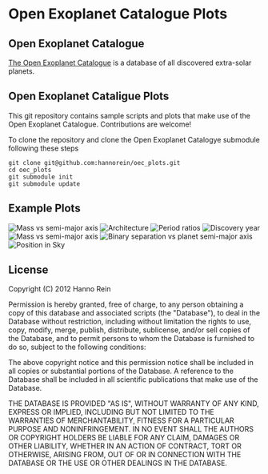 Open Exoplanet Catalogue Plots
==============

Open Exoplanet Catalogue
--------------
[The Open Exoplanet Catalogue](https://github.com/hannorein/open_exoplanet_catalogue) is a database of all discovered extra-solar planets.


Open Exoplanet Cataligue Plots
--------------
This git repository contains sample scripts and plots that make use of the Open Exoplanet Catalogue. 
Contributions are welcome!

To clone the repository and clone the Open Exoplanet Catalogye submodule following these steps

    git clone git@github.com:hannorein/oec_plots.git
    cd oec_plots
    git submodule init
    git submodule update



Example Plots
--------------
![Mass vs semi-major axis](https://raw.github.com/hannorein/oec_plots/master/plot_mass_vs_semimajoraxis_discovery.svg.png "Plot")
![Architecture](https://raw.github.com/hannorein/oec_plots/master/plot_architecture.svg.png "Plot")
![Period ratios](https://raw.github.com/hannorein/oec_plots/master/plot_periodratio.svg.png "Plot")
![Discovery year](https://raw.github.com/hannorein/oec_plots/master/plot_discoveryyear.svg.png "Plot")
![Mass vs semi-major axis](https://raw.github.com/hannorein/oec_plots/master/plot_mass_vs_semimajoraxis_eccentricity.svg.png "Plot")
![Binary separation vs planet semi-major axis](https://raw.github.com/hannorein/oec_plots/master/plot_binarysep_vs_planetsep.svg.png "Plot")
![Position in Sky](https://raw.github.com/hannorein/oec_plots/master/plot_radec_discovery_mollweide.svg.png "Plot")



License
--------------
Copyright (C) 2012 Hanno Rein

Permission is hereby granted, free of charge, to any person obtaining a copy of this database and associated scripts (the "Database"), to deal in the Database without restriction, including without limitation the rights to use, copy, modify, merge, publish, distribute, sublicense, and/or sell copies of the Database, and to permit persons to whom the Database is furnished to do so, subject to the following conditions:

The above copyright notice and this permission notice shall be included in all copies or substantial portions of the Database.
A reference to the Database shall be included in all scientific publications that make use of the Database.

THE DATABASE IS PROVIDED "AS IS", WITHOUT WARRANTY OF ANY KIND, EXPRESS OR IMPLIED, INCLUDING BUT NOT LIMITED TO THE WARRANTIES OF MERCHANTABILITY, FITNESS FOR A PARTICULAR PURPOSE AND NONINFRINGEMENT. IN NO EVENT SHALL THE AUTHORS OR COPYRIGHT HOLDERS BE LIABLE FOR ANY CLAIM, DAMAGES OR OTHER LIABILITY, WHETHER IN AN ACTION OF CONTRACT, TORT OR OTHERWISE, ARISING FROM, OUT OF OR IN CONNECTION WITH THE DATABASE OR THE USE OR OTHER DEALINGS IN THE DATABASE.

